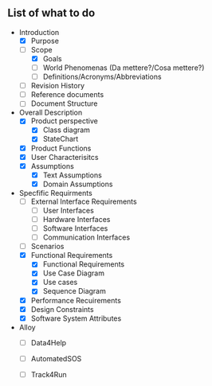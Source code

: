 ## List of what to do

- Introduction
	- [X] Purpose
	- [ ] Scope
		- [X] Goals
		- [ ] World Phenomenas (Da mettere?/Cosa mettere?)
		- [ ] Definitions/Acronyms/Abbreviations
	- [ ] Revision History
	- [ ] Reference documents
	- [ ] Document Structure
- Overall Description
	- [X] Product perspective
		- [X] Class diagram
		- [X] StateChart
	- [X] Product Functions
	- [X] User Characterisitcs
	- [X] Assumptions
		- [X] Text Assumptions
		- [X] Domain Assumptions
- Specfific Requirments
	- [ ] External Interface Requirements
		- [ ] User Interfaces
		- [ ] Hardware Interfaces
		- [ ] Software Interfaces
		- [ ] Communication Interfaces
	- [ ] Scenarios
	- [X] Functional Requirements
		- [X] Functional Requirements
		- [X] Use Case Diagram 
		- [X] Use cases
		- [X] Sequence Diagram
	- [X] Performance Recuirements
	- [X] Design Constraints
	- [X] Software System Attributes
- Alloy
	- [ ] Data4Help
	- [ ] AutomatedSOS
	- [ ] Track4Run
		
		
		
